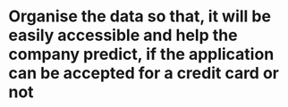 # Organise the data so that, it will be easily accessible and help the company predict, if the application can be accepted for a credit card or not

